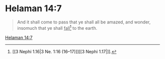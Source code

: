 # Helaman 14:7

> And it shall come to pass that ye shall all be amazed, and wonder, insomuch that ye shall <u>fall</u>[^a] to the earth.

[Helaman 14:7](https://www.churchofjesuschrist.org/study/scriptures/bofm/hel/14?lang=eng&id=p7#p7)


[^a]: [[3 Nephi 1.16|3 Ne. 1:16 (16–17)]][[3 Nephi 1.17|]].  
